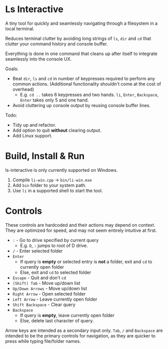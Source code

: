 # Ls Interactive

A tiny tool for quickly and seamlessly navigating through a filesystem in a local terminal.

Reduces terminal clutter by avoiding long strings of `ls`, `dir` and `cd` that clutter your command history and console buffer.

Everything is done in one command that cleans up after itself to integrate seamlessly into the console UX.

Goals:
- Beat `dir`, `ls` and `cd` in number of keypresses required to perform any common actions. (Additional functionality shouldn't come at the cost of overhead)
    - E.g. `cd ..` takes 6 keypresses and two hands. `li`, `Enter`, `Backspace`, `Enter` takes only 5 and one hand.
- Avoid cluttering up console output by reusing console buffer lines.

Todo:
- Tidy up and refactor.
- Add option to quit **without** clearing output.
- Add Linux support.

# Build, Install & Run

ls-interactive is only currently supported on Windows.

1) Compile `li-win.cpp` -> `bin/li-win.exe`
2) Add `bin` folder to your system path.
3) Use `li` in a supported shell to start the tool.

# Controls

These controls are hardcoded and their actions may depend on context. They are optimized for speed, and may not seem entirely intuitive at first.

- `:` - Go to drive specified by current query
    - E.g. `D`, `:` jumps to root of D drive.
- `/` - Enter selected folder
- `Enter`
    - If query is **empty** or selected entry is **not** a folder, exit and `cd` to currently open folder
    - Else, exit and `cd` to selected folder
- `Escape` - Quit and don't `cd`
- `(Shift) Tab` - Move up/down list
- `Up/Down Arrows` - Move up/down list
- `Right Arrow` - Open selected folder
- `Left Arrow` - Leave currently open folder
- `Shift Backspace` - Clear query
- `Backspace`
    - If query is **empty**, leave currently open folder
    - Else, delete last character of query.

Arrow keys are intended as a secondary input only. `Tab`, `/` and `Backspace` are intended to be the primary controls for navigation, as they are quicker to press while typing file/folder names.
